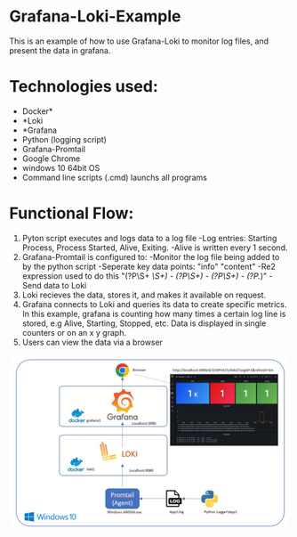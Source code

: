 # Grafana-Loki-Example
This is an example of how to use Grafana-Loki to monitor log files, and present the data in grafana.

# Technologies used:
- Docker*
- *Loki
- *Grafana
- Python (logging script)
- Grafana-Promtail
- Google Chrome
- windows 10 64bit OS
- Command line scripts (.cmd) launchs all programs

# Functional Flow:
1. Pyton script executes and logs data to a log file
    -Log entries: Starting Process, Process Started, Alive, Exiting.
    -Alive is written every 1 second.
2. Grafana-Promtail is configured to:
   -Monitor the log file being added to by the python script
   -Seperate key data points: "info" "content"
   -Re2 expression used to do this "(?P<time>\\S+ *\\S+) - (?P<type>\\S+) - (?P<info>\\S+) - (?P<content>.*)"
   -Send data to Loki
3. Loki recieves the data, stores it, and makes it available on request.
4. Grafana connects to Loki and queries its data to create specific metrics.
   In this example, grafana is counting how many times a certain log line is stored, e.g Alive, Starting, Stopped, etc.
   Data is displayed in single counters or on an x y graph.
5. Users can view the data via a browser

![alt text](https://github.com/jmor2000/Grafana-Loki-Example/blob/e9cd2ac48ef775422565cc9438779f083160ca8d/Images/Overview.JPG?raw=true)

